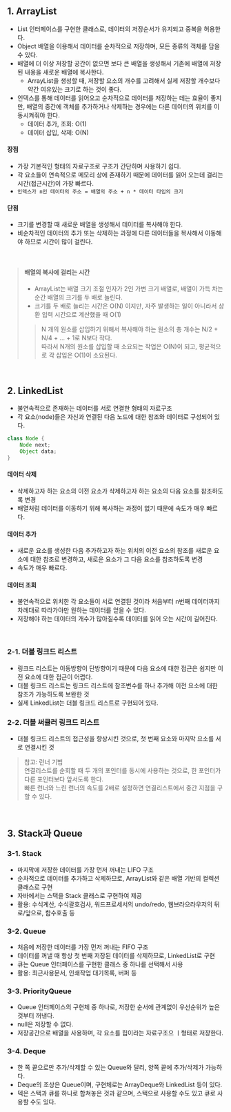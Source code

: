 ## 1. ArrayList
- List 인터페이스를 구현한 클래스로, 데이터의 저장순서가 유지되고 중복을 허용한다.
- Object 배열을 이용해서 데이터를 순차적으로 저장하며, 모든 종류의 객체를 담을 수 있다.
- 배열에 더 이상 저장할 공간이 없으면 보다 큰 배열을 생성해서 기존에 배열에 저장된 내용을 새로운 배열에 복사한다.
    - ArrayList을 생성할 때, 저장할 요소의 개수를 고려해서 실제 저장할 개수보다 약간 여유있는 크기로 하는 것이 좋다.
- 인덱스를 통해 데이터를 읽어오고 순차적으로 데이터를 저장하는 데는 효율이 좋지만, 배열의 중간에 객체를 추가하거나 삭제하는 경우에는 다른 데이터의 위치를 이동시켜줘야 한다.
    - 데이터 추가, 조회: O(1)
    - 데이터 삽입, 삭제: O(N)

#### 장점
- 가장 기본적인 형태의 자료구조로 구조가 간단하며 사용하기 쉽다.
- 각 요소들이 연속적으로 메모리 상에 존재하기 때문에 데이터를 읽어 오는데 걸리는 시간(접근시간)이 가장 빠르다.
- `인덱스가 n인 데이터의 주소 = 배열의 주소 + n * 데이터 타입의 크기`

#### 단점
- 크기를 변경할 때 새로운 배열을 생성해서 데이터를 복사해야 한다.
- 비순차적인 데이터의 추가 또는 삭제하는 과정에 다른 데이터들을 복사해서 이동해야 하므로 시간이 많이 걸린다.

<br>

> #### 배열의 복사에 걸리는 시간
> - ArrayList는 배열 크기 조절 인자가 2인 가변 크기 배열로, 배열이 가득 차는 순간 배열의 크기를 두 배로 늘린다.
> - 크기를 두 배로 늘리는 시간은 O(N) 이지만, 자주 발생하는 일이 아니라서 상환 입력 시간으로 계산했을 때 O(1)
>
> > N 개의 원소를 삽입하기 위해서 복사해야 하는 원소의 총 개수는 N/2 + N/4 + ... + 1로 N보다 작다.<br>
> > 따라서 N개의 원소를 삽입할 때 소요되는 작업은 O(N)이 되고, 평균적으로 각 삽입은 O(1)이 소요된다.

<br>

## 2. LinkedList
- 불연속적으로 존재하는 데이터를 서로 연결한 형태의 자료구조
- 각 요소(node)들은 자신과 연결된 다음 노드에 대한 참조와 데이터로 구성되어 있다.
```java
class Node {
    Node next;
    Object data;
}
```

#### 데이터 삭제
- 삭제하고자 하는 요소의 이전 요소가 삭제하고자 하는 요소의 다음 요소를 참조하도록 변경
- 배열처럼 데이터를 이동하기 위해 복사하는 과정이 없기 때문에 속도가 매우 빠르다.

#### 데이터 추가
- 새로운 요소를 생성한 다음 추가하고자 하는 위치의 이전 요소의 참조를 새로운 요소에 대한 참조로 변경하고, 새로운 요소가 그 다음 요소를 참조하도록 변경
- 속도가 매우 빠르다.

#### 데이터 조회
- 불연속적으로 위치한 각 요소들이 서로 연결된 것이라 처음부터 n번째 데이터까지 차례대로 따라가야만 원하는 데이터를 얻을 수 있다.
- 저장해야 하는 데이터의 개수가 많아질수록 데이터를 읽어 오는 시간이 길어진다.

<br>

### 2-1. 더블 링크드 리스트
- 링크드 리스트는 이동방향이 단방향이기 때문에 다음 요소에 대한 접근은 쉽지만 이전 요소에 대한 접근이 어렵다.
- 더블 링크드 리스트는 링크드 리스트에 참조변수를 하나 추가해 이전 요소에 대한 참조가 가능하도록 보완한 것
- 실제 LinkedList는 더블 링크드 리스트로 구현되어 있다.

### 2-2. 더블 써큘러 링크드 리스트
- 더블 링크드 리스트의 접근성을 향상시킨 것으로, 첫 번째 요소와 마지막 요소를 서로 연결시킨 것

> 참고: 런너 기법<br>
> 연결리스트를 순회할 때 두 개의 포인터를 동시에 사용하는 것으로, 한 포인터가 다른 포인터보다 앞서도록 한다.<br>
> 빠른 런너와 느린 런너의 속도를 2배로 설정하면 연결리스트에서 중간 지점을 구할 수 있다.

<br>

## 3. Stack과 Queue

### 3-1. Stack
- 마지막에 저장한 데이터를 가장 먼저 꺼내는 LIFO 구조
- 순차적으로 데이터를 추가하고 삭제하므로, ArrayList와 같은 배열 기반의 컬렉션 클래스로 구현
- 자바에서는 스택을 Stack 클래스로 구현하여 제공
- 활용: 수식계산, 수식괄호검사, 워드프로세서의 undo/redo, 웹브라으라우저의 뒤로/앞으로, 함수호출 등

### 3-2. Queue
- 처음에 저장한 데이터를 가장 먼저 꺼내는 FIFO 구조
- 데이터를 꺼낼 때 항상 첫 번째 저장된 데이터를 삭제하므로, LinkedList로 구현
- 큐는 Queue 인터페이스를 구현한 클래스 중 하나를 선택해서 사용
- 활용: 최근사용문서, 인쇄작업 대기목록, 버퍼 등

### 3-3. PriorityQueue
- Queue 인터페이스의 구현체 중 하나로, 저장한 순서에 관계없이 우선순위가 높은 것부터 꺼낸다.
- null은 저장할 수 없다.
- 저장공간으로 배열을 사용하며, 각 요소를 힙이라는 자료구조으 ㅣ형태로 저장한다.

### 3-4. Deque
- 한 쪽 끝으로만 추가/삭제할 수 있는 Queue와 달리, 양쪽 끝에 추가/삭제가 가능하다.
- Deque의 조상은 Queue이며, 구현체로는 ArrayDeque와 LinkedList 등이 있다.
- 덱은 스택과 큐를 하나로 합쳐놓은 것과 같으며, 스택으로 사용할 수도 있고 큐로 사용할 수도 있다.